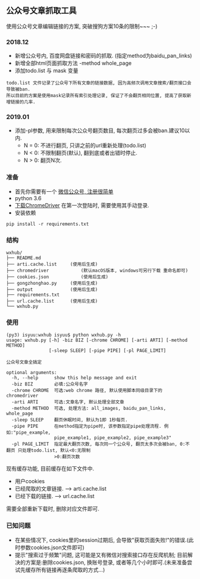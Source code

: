 ## 公众号文章抓取工具
使用公众号文章编辑链接的方案, 突破搜狗方案10条的限制~~~ ;-)

### 2018.12
- 新增公众号内, 百度网盘链接和密码的抓取. (指定method为baidu_pan_links)
- 新增全部html页面抓取方法 -method whole_page
- 添加todo.list 与 mask 变量
```
todo.list 文件记录了公众号下所有文章的链接数据, 因为高频次调用文章搜索/翻页接口会导致被ban.
所以目前的方案是使用mask记录所有索引处理记录, 保证了不会翻页相同位置, 提高了获取新增链接的几率.
```

### 2019.01
- 添加-pl参数, 用来限制每次公众号翻页数目, 每次翻页过多会被ban.建议10以内.
	- N = 0: 不进行翻页, 只讲之前的url重新处理(todo.list) 
	- N < 0: 不限制翻页(默认), 翻到底或者出错时停止.
	- N > 0: 翻页N次.




### 准备
- 首先你需要有一个 [微信公众号, 注册很简单](https://mp.weixin.qq.com)
- python 3.6
- [下载ChromeDriver](http://chromedriver.chromium.org/home) 在第一次登陆时, 需要使用其手动登录. 
- 安装依赖

```
pip install -r requirements.txt
``` 

### 结构
```
wxhub/
├── README.md
├── arti.cache.list		(使用后生成)	
├── chromedriver			(默认macOS版本, windows可另行下载 重命名即可)
├── cookies.json			(使用后生成)
├── gongzhonghao.py		(使用后生成)
├── output				(使用后生成)
├── requirements.txt	
├── url.cache.list		(使用后生成)
└── wxhub.py

```

### 使用
```
(py3) isyuu:wxhub isyuu$ python wxhub.py -h
usage: wxhub.py [-h] -biz BIZ [-chrome CHROME] [-arti ARTI] [-method METHOD]
                [-sleep SLEEP] [-pipe PIPE] [-pl PAGE_LIMIT]

公众号文章全搞定

optional arguments:
  -h, --help      show this help message and exit
  -biz BIZ        必填:公众号名字
  -chrome CHROME  可选:web chrome 路径, 默认使用脚本同级目录下的chromedriver
  -arti ARTI      可选:文章名字, 默认处理全部文章
  -method METHOD  可选, 处理方法: all_images, baidu_pan_links, whole_page
  -sleep SLEEP    翻页休眠时间, 默认为1即 1秒每页.
  -pipe PIPE      在method指定为pipe时, 该参数指定pipe处理流程. 例如:"pipe_example,
                  pipe_example1, pipe_example2, pipe_example3"
  -pl PAGE_LIMIT  指定最大翻页次数, 每次同一个公众号, 翻页太多次会被ban, 0:不翻页 只处理todo.list, 默认<0:无限制
                  >0:翻页次数

```

现有缓存功能, 目前缓存在如下文件中.

- 用户cookies
- 已经爬取的文章链接.  --> arti.cache.list
- 已经下载的链接. 		--> url.cache.list

需要全部重新下载时, 删除对应文件即可.

### 已知问题
- 在某些情况下, cookies里的session过期后, 会导致"获取页面失败!"的错误.(此时参数cookies.json文件即可)
- 提示"搜索过于频繁"问题, 这可能是又有微信对搜索接口存在反爬机制; 目前解决的方案是:删除cookies.json, 换账号登录, 或者等几个小时即可.(未来准备尝试先缓存所有链接再逐条爬取的方式...)




